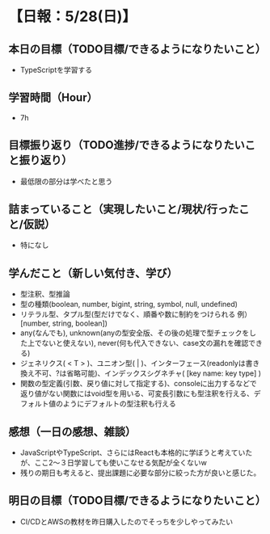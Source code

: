 # 【日報：5/28(日)】
## 本日の目標（TODO目標/できるようになりたいこと）
- TypeScriptを学習する
## 学習時間（Hour）
- 7h
## 目標振り返り（TODO進捗/できるようになりたいこと振り返り）
- 最低限の部分は学べたと思う
## 詰まっていること（実現したいこと/現状/行ったこと/仮説）
- 特になし
## 学んだこと（新しい気付き、学び）
- 型注釈、型推論
- 型の種類(boolean, number, bigint, string, symbol, null, undefined)
- リテラル型、タプル型(型だけでなく、順番や数に制約をつけられる 例）[number, string, boolean])
- any(なんでも), unknown(anyの型安全版、その後の処理で型チェックをした上でないと使えない), never(何も代入できない、case文の漏れを確認できる)
- ジェネリクス( < T > )、ユニオン型( | )、インターフェース(readonlyは書き換え不可、?は省略可能)、インデックスシグネチャ( [key name: key type] )
- 関数の型定義(引数、戻り値に対して指定する)、consoleに出力するなどで返り値がない関数にはvoid型を用いる、可変長引数にも型注釈を行える、デフォルト値のようにデフォルトの型注釈も行える
## 感想（一日の感想、雑談）
- JavaScriptやTypeScript、さらにはReactも本格的に学ぼうと考えていたが、ここ2〜３日学習しても使いこなせる気配が全くないw
- 残りの期日も考えると、提出課題に必要な部分に絞った方が良いと感じた。
## 明日の目標（TODO目標/できるようになりたいこと）
- CI/CDとAWSの教材を昨日購入したのでそっちを少しやってみたい
